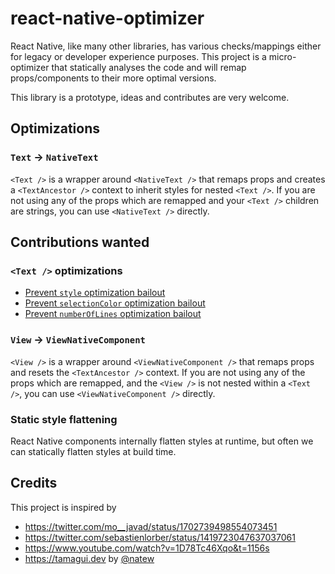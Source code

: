 # react-native-optimizer

React Native, like many other libraries, has various checks/mappings either for legacy or developer experience purposes. This project is a micro-optimizer that statically analyses the code and will remap props/components to their more optimal versions.

This library is a prototype, ideas and contributes are very welcome.

## Optimizations

### `Text` -> `NativeText`

`<Text />` is a wrapper around `<NativeText />` that remaps props and creates a `<TextAncestor />` context to inherit styles for nested `<Text />`. If you are not using any of the props which are remapped and your `<Text />` children are strings, you can use `<NativeText />` directly.

## Contributions wanted

### `<Text />` optimizations

- [Prevent `style` optimization bailout](https://github.com/marklawlor/react-native-optimizer/issues/3)
- [Prevent `selectionColor` optimization bailout](https://github.com/marklawlor/react-native-optimizer/issues/2)
- [Prevent `numberOfLines` optimization bailout](https://github.com/marklawlor/react-native-optimizer/issues/1)

### `View` -> `ViewNativeComponent`

`<View />` is a wrapper around `<ViewNativeComponent />` that remaps props and resets the `<TextAncestor />` context. If you are not using any of the props which are remapped, and the `<View />` is not nested within a `<Text />`, you can use `<ViewNativeComponent />` directly.

### Static style flattening

React Native components internally flatten styles at runtime, but often we can statically flatten styles at build time.

## Credits

This project is inspired by

- https://twitter.com/mo__javad/status/1702739498554073451
- https://twitter.com/sebastienlorber/status/1419723047637037061
- https://www.youtube.com/watch?v=1D78Tc46Xqo&t=1156s
- https://tamagui.dev by [@natew](https://github.com/natew)
